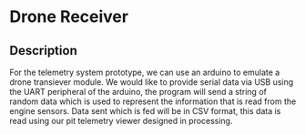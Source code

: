 # Drone Receiver 

## Description
For the telemetry system prototype, we can use an arduino to emulate a drone transiever module. We would like to provide serial data via USB using the UART peripheral of the arduino, the program will send a string of random data which is used to represent the information that is read from the engine sensors. Data sent which is fed will be in CSV format, this data is read using our pit telemetry viewer designed in processing.